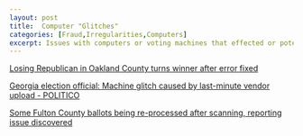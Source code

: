 ```yaml
---
layout: post
title:  Computer "Glitches"
categories: [Fraud,Irregularities,Computers]
excerpt: Issues with computers or voting machines that effected or potentially effected election outcomes
---
```

 
[Losing Republican in Oakland County turns winner after error fixed](https://www.freep.com/story/news/local/michigan/oakland/2020/11/06/oakland-county-election-2020-race-results/6184186002/?utm_campaign=snd-autopilot)


[Georgia election official: Machine glitch caused by last-minute vendor upload - POLITICO](https://www.politico.com/news/2020/11/04/georgia-election-machine-glitch-434065)



[Some Fulton County ballots being re-processed after scanning, reporting issue discovered](https://www.wsbtv.com/news/politics/issue-reported-with-election-reporting-work-fulton-county/W5OF32LWFRFFXGOHQ365UVQAOA/)
